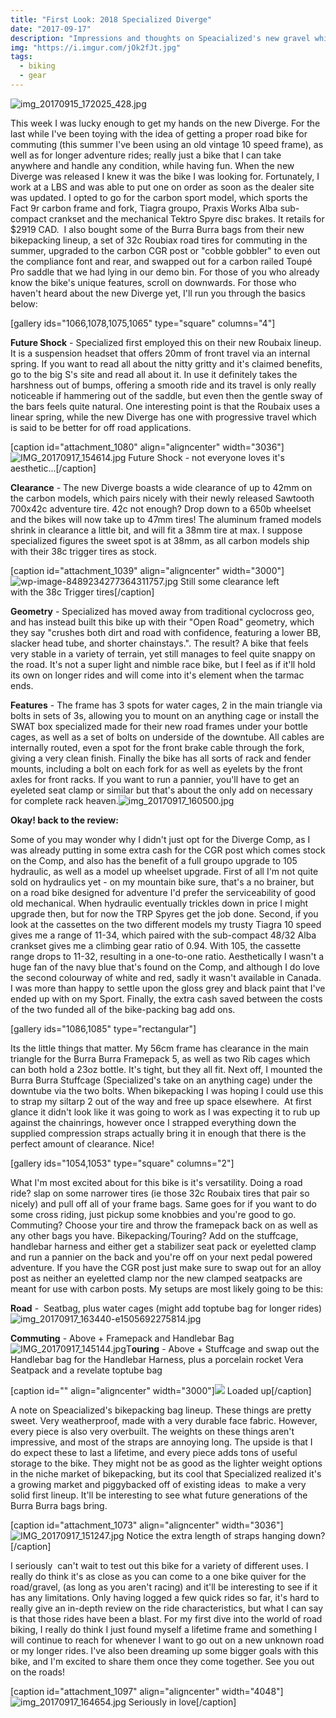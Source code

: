 ```yaml
---
title: "First Look: 2018 Specialized Diverge"
date: "2017-09-17"
description: "Impressions and thoughts on Speacialized's new gravel whip"
img: "https://i.imgur.com/jOk2fJt.jpg"
tags:
  - biking
  - gear
---
```


![img_20170915_172025_428.jpg](images/img_20170915_172025_428-e1505692573947.jpg)

This week I was lucky enough to get my hands on the new Diverge. For the last while I've been toying with the idea of getting a proper road bike for commuting (this summer I've been using an old vintage 10 speed frame), as well as for longer adventure rides; really just a bike that I can take anywhere and handle any condition, while having fun. When the new Diverge was released I knew it was the bike I was looking for. Fortunately, I work at a LBS and was able to put one on order as soon as the dealer site was updated. I opted to go for the carbon sport model, which sports the Fact 9r carbon frame and fork, Tiagra groupo, Praxis Works Alba sub-compact crankset and the mechanical Tektro Spyre disc brakes. It retails for $2919 CAD.  I also bought some of the Burra Burra bags from their new bikepacking lineup, a set of 32c Roubiax road tires for commuting in the summer, upgraded to the carbon CGR post or "cobble gobbler" to even out the compliance font and rear, and swapped out for a carbon railed Toupé Pro saddle that we had lying in our demo bin. For those of you who already know the bike's unique features, scroll on downwards. For those who haven't heard about the new Diverge yet, I'll run you through the basics below:

\[gallery ids="1066,1078,1075,1065" type="square" columns="4"\]

**Future Shock** - Specialized first employed this on their new Roubaix lineup. It is a suspension headset that offers 20mm of front travel via an internal spring. If you want to read all about the nitty gritty and it's claimed benefits, go to the big S's site and read all about it. In use it definitely takes the harshness out of bumps, offering a smooth ride and its travel is only really noticeable if hammering out of the saddle, but even then the gentle sway of the bars feels quite natural. One interesting point is that the Roubaix uses a linear spring, while the new Diverge has one with progressive travel which is said to be better for off road applications.

\[caption id="attachment\_1080" align="aligncenter" width="3036"\]![IMG_20170917_154614.jpg](images/img_20170917_154614-e1505688763775.jpg) Future Shock - not everyone loves it's aesthetic...\[/caption\]

**Clearance** - The new Diverge boasts a wide clearance of up to 42mm on the carbon models, which pairs nicely with their newly released Sawtooth 700x42c adventure tire. 42c not enough? Drop down to a 650b wheelset and the bikes will now take up to 47mm tires! The aluminum framed models shrink in clearance a little bit, and will fit a 38mm tire at max. I suppose specialized figures the sweet spot is at 38mm, as all carbon models ship with their 38c trigger tires as stock.

\[caption id="attachment\_1039" align="aligncenter" width="3000"\]![wp-image-8489234277364311757.jpg](images/wp-image-8489234277364311757-e1505689421549.jpg) Still some clearance left with the 38c Trigger tires\[/caption\]

**Geometry** - Specialized has moved away from traditional cyclocross geo, and has instead built this bike up with their "Open Road" geometry, which they say "crushes both dirt and road with confidence, featuring a lower BB, slacker head tube, and shorter chainstays.". The result? A bike that feels very stable in a variety of terrain, yet still manages to feel quite snappy on the road. It's not a super light and nimble race bike, but I feel as if it'll hold its own on longer rides and will come into it's element when the tarmac ends.

**Features** - The frame has 3 spots for water cages, 2 in the main triangle via bolts in sets of 3s, allowing you to mount on an anything cage or install the SWAT box specialized made for their new road frames under your bottle cages, as well as a set of bolts on underside of the downtube. All cables are internally routed, even a spot for the front brake cable through the fork, giving a very clean finish. Finally the bike has all sorts of rack and fender mounts, including a bolt on each fork for as well as eyelets by the front axles for front racks. If you want to run a pannier, you'll have to get an eyeleted seat clamp or similar but that's about the only add on necessary for complete rack heaven.![img_20170917_160500.jpg](images/img_20170917_160500-e1505691400175.jpg)

**Okay! back to the review:**

Some of you may wonder why I didn't just opt for the Diverge Comp, as I was already putting in some extra cash for the CGR post which comes stock on the Comp, and also has the benefit of a full groupo upgrade to 105 hydraulic, as well as a model up wheelset upgrade. First of all I'm not quite sold on hydraulics yet - on my mountain bike sure, that's a no brainer, but on a road bike designed for adventure I'd prefer the serviceability of good old mechanical. When hydraulic eventually trickles down in price I might upgrade then, but for now the TRP Spyres get the job done. Second, if you look at the cassettes on the two different models my trusty Tiagra 10 speed gives me a range of 11-34, which paired with the sub-compact 48/32 Alba crankset gives me a climbing gear ratio of 0.94. With 105, the cassette range drops to 11-32, resulting in a one-to-one ratio. Aesthetically I wasn't a huge fan of the navy blue that's found on the Comp, and although I do love the second colourway of white and red, sadly it wasn't available in Canada. I was more than happy to settle upon the gloss grey and black paint that I've ended up with on my Sport. Finally, the extra cash saved between the costs of the two funded all of the bike-packing bag add ons.

\[gallery ids="1086,1085" type="rectangular"\]

Its the little things that matter. My 56cm frame has clearance in the main triangle for the Burra Burra Framepack 5, as well as two Rib cages which can both hold a 23oz bottle. It's tight, but they all fit. Next off, I mounted the Burra Burra Stuffcage (Specialized's take on an anything cage) under the downtube via the two bolts. When bikepacking I was hoping I could use this to strap my siltarp 2 out of the way and free up space elsewhere.  At first glance it didn't look like it was going to work as I was expecting it to rub up against the chainrings, however once I strapped everything down the supplied compression straps actually bring it in enough that there is the perfect amount of clearance. Nice!

\[gallery ids="1054,1053" type="square" columns="2"\]

What I'm most excited about for this bike is it's versatility. Doing a road ride? slap on some narrower tires (ie those 32c Roubaix tires that pair so nicely) and pull off all of your frame bags. Same goes for if you want to do some cross riding, just pickup some knobbies and you're good to go. Commuting? Choose your tire and throw the framepack back on as well as any other bags you have. Bikepacking/Touring? Add on the stuffcage, handlebar harness and either get a stabilizer seat pack or eyeletted clamp and run a pannier on the back and you're off on your next pedal powered adventure. If you have the CGR post just make sure to swap out for an alloy post as neither an eyeletted clamp nor the new clamped seatpacks are meant for use with carbon posts. My setups are most likely going to be this:

**Road** -  Seatbag, plus water cages (might add toptube bag for longer rides)![img_20170917_163440-e1505692275814.jpg](images/img_20170917_163440-e1505692300941.jpg)

**Commuting** - Above + Framepack and Handlebar Bag![IMG_20170917_145144.jpg](images/img_20170917_145144-e1505693299337.jpg)T**ouring** - Above + Stuffcage and swap out the Handlebar bag for the Handlebar Harness, plus a porcelain rocket Vera Seatpack and a revelate toptube bag

\[caption id="" align="aligncenter" width="3000"\][![](images/wp-image-4585839569900257836.jpg)](https://willzittlau.files.wordpress.com/2017/09/wp-image-4585839569900257836.jpg) Loaded up\[/caption\]

A note on Speacialized's bikepacking bag lineup. These things are pretty sweet. Very weatherproof, made with a very durable face fabric. However, every piece is also very overbuilt. The weights on these things aren't impressive, and most of the straps are annoying long. The upside is that I do expect these to last a lifetime, and every piece adds tons of useful storage to the bike. They might not be as good as the lighter weight options in the niche market of bikepacking, but its cool that Specialized realized it's a growing market and piggybacked off of existing ideas  to make a very solid first lineup. It'll be interesting to see what future generations of the Burra Burra bags bring.

\[caption id="attachment\_1073" align="aligncenter" width="3036"\]![IMG_20170917_151247.jpg](images/img_20170917_1512471.jpg) Notice the extra length of straps hanging down?\[/caption\]

I seriously  can't wait to test out this bike for a variety of different uses. I really do think it's as close as you can come to a one bike quiver for the road/gravel, (as long as you aren't racing) and it'll be interesting to see if it has any limitations. Only having logged a few quick rides so far, it's hard to really give an in-depth review on the ride characteristics, but what I can say is that those rides have been a blast. For my first dive into the world of road biking, I really do think I just found myself a lifetime frame and something I will continue to reach for whenever I want to go out on a new unknown road or my longer rides. I've also been dreaming up some bigger goals with this bike, and I'm excited to share them once they come together. See you out on the roads!

\[caption id="attachment\_1097" align="aligncenter" width="4048"\]![img_20170917_164654.jpg](images/img_20170917_164654-e1505692706638.jpg) Seriously in love\[/caption\]
